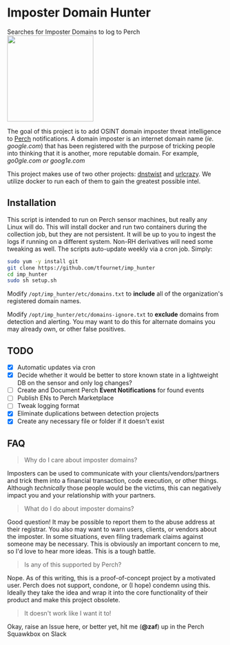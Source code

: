 # Imposter Domain Hunter

Searches for Imposter Domains to log to Perch                                             <img src="https://images-wixmp-ed30a86b8c4ca887773594c2.wixmp.com/f/4a243a29-186e-46e2-b5fd-3581c92b8930/dcxu6pa-5d6745bc-1fc8-4550-bcad-7fdba59e2727.png?token=eyJ0eXAiOiJKV1QiLCJhbGciOiJIUzI1NiJ9.eyJzdWIiOiJ1cm46YXBwOiIsImlzcyI6InVybjphcHA6Iiwib2JqIjpbW3sicGF0aCI6IlwvZlwvNGEyNDNhMjktMTg2ZS00NmUyLWI1ZmQtMzU4MWM5MmI4OTMwXC9kY3h1NnBhLTVkNjc0NWJjLTFmYzgtNDU1MC1iY2FkLTdmZGJhNTllMjcyNy5wbmcifV1dLCJhdWQiOlsidXJuOnNlcnZpY2U6ZmlsZS5kb3dubG9hZCJdfQ.3y58HPfHQio7Dwmyk_N6NRVjpflKeZN4XOS6tB_0TmA" width=200>

The goal of this project is to add OSINT domain imposter threat intelligence to [Perch](https://www.perchsecurity.com) notifications.
A domain imposter is an internet domain name (*ie. google.com*) that has been registered with the purpose of tricking people into thinking that it is another, more reputable domain. For example, *go0gle.com or goog1e.com*

This project makes use of two other projects: [dnstwist](https://github.com/elceef/dnstwist) and [urlcrazy](https://github.com/urbanadventurer/urlcrazy). We utilize docker to run each of them to gain the greatest possible intel.

## Installation
This script is intended to run on Perch sensor machines, but really any Linux will do. This will install docker and run two containers during the collection job, but they are not persistent. It will be up to you to ingest the logs if running on a different system. Non-RH derivatives will need some tweaking as well. The scripts auto-update weekly via a cron job. 
Simply:
```bash
sudo yum -y install git
git clone https://github.com/tfournet/imp_hunter
cd imp_hunter
sudo sh setup.sh
```
Modify `/opt/imp_hunter/etc/domains.txt` to **include** all of the organization's registered domain names.

Modify `/opt/imp_hunter/etc/domains-ignore.txt` to **exclude** domains from detection and alerting. You may want to do this for alternate domains you may already own, or other false positives.


## TODO
- [X] Automatic updates via cron
- [X] Decide whether it would be better to store known state in a lightweight DB on the sensor and only log changes?
- [ ] Create and Document Perch **Event Notifications** for found events
- [ ] Publish ENs to Perch Marketplace
- [ ] Tweak logging format
- [X] Eliminate duplications between detection projects
- [X] Create any necessary file or folder if it doesn't exist

## FAQ

> Why do I care about imposter domains?

Imposters can be used to communicate with your clients/vendors/partners and trick them into a financial transaction, code execution, or other things. Although *technically* those people would be the victims, this can negatively impact you and your relationship with your partners.

> What do I do about imposter domains?

Good question! It may be possible to report them to the abuse address at their registrar. You also may want to warn users, clients, or vendors about the imposter. In some situations, even filing trademark claims against someone may be necessary. This is obviously an important concern to me, so I'd love to hear more ideas. This is a tough battle. 

> Is any of this supported by Perch?

Nope. As of this writing, this is a proof-of-concept project by a motivated user. Perch does not support, condone, or (I hope) condemn using this. Ideally they take the idea and wrap it into the core functionality of their product and make this project obsolete. 

> It doesn't work like I want it to! 

Okay, raise an Issue here, or better yet, hit me (**@zaf**) up in the Perch Squawkbox on Slack



